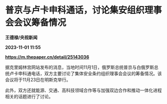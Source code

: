 # 普京与卢卡申科通话，讨论集安组织理事会会议筹备情况
**王德禄/央视新闻**

**2023-11-01 11:55**

**https://m.thepaper.cn/detail/25143036**

据克里姆林宫网站发布的消息，当地时间11月1日，俄罗斯总统普京与白俄罗斯总统卢卡申科通电话，双方主要讨论了集体安全条约组织理事会会议的筹备情况。该会议将于11月23日在明斯克举行。

此外，双方还就能源、交通、高科技领域合作等与加强双边合作和推动一体化进程相关的话题进行了讨论。